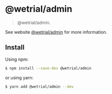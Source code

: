 # @wetrial/admin

> @wetrial/admin.

See website [@wetrial/admin](https://github.com/rimsila/admin) for more information.

## Install

Using npm:

```bash
$ npm install --save-dev @wetrial/admin
```

or using yarn:

```bash
$ yarn add @wetrial/admin --dev
```
